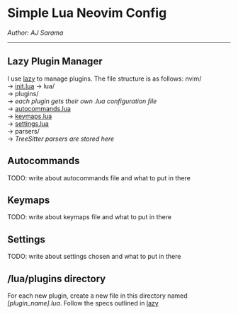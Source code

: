 # Simple Lua Neovim Config
*Author: AJ Sarama*

---

## Lazy Plugin Manager

I use [lazy](https://github.com/folke/lazy.nvim) to manage plugins. The file structure is as follows:
nvim/  
-> [init.lua](https://github.com/aj-sarama/nvim/blob/main/init.lua)
-> lua/  
    -> plugins/  
        -> *each plugin gets their own .lua configuration file*  
    -> [autocommands.lua](https://github.com/aj-sarama/nvim/blob/main/lua/autocommands.lua)  
    -> [keymaps.lua](https://github.com/aj-sarama/nvim/blob/main/lua/keymaps.lua)  
    -> [settings.lua](https://github.com/aj-sarama/nvim/blob/main/lua/settings.lua)  
-> parsers/  
    -> *TreeSitter parsers are stored here*  

## Autocommands

TODO: write about autocommands file and what to put in there

## Keymaps

TODO: write about keymaps file and what to put in there

## Settings

TODO: write about settings chosen and what to put in there

## /lua/plugins directory

For each new plugin, create a new file in this directory named *[plugin_name].lua*. 
Follow the specs outlined in [lazy](https://github.com/folke/lazy.nvim)
